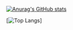 
[![Anurag's GitHub stats](https://github-readme-stats.vercel.app/api?username=yypy22)](https://github.com/anuraghazra/github-readme-stats)

[![Top Langs](https://github-readme-stats.vercel.app/api/top-langs/?username=yypy22)]

